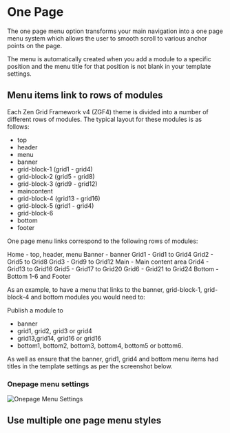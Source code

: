 One Page
====

The one page menu option transforms your main navigation into a one page menu system which allows the user to smooth scroll to various anchor points on the page. 

The menu is automatically created when you add a module to a specific position and the menu title for that position is not blank in your template settings. 

Menu items link to rows of modules
----
Each Zen Grid Framework v4 (ZGF4) theme is divided into a number of different rows of modules. The typical layout for these modules is as follows:

- top
- header
- menu
- banner
- grid-block-1 (grid1 - grid4)
- grid-block-2 (grid5 - grid8)
- grid-block-3 (grid9 - grid12)
- maincontent
- grid-block-4 (grid13 - grid16)
- grid-block-5 (grid1 - grid4)
- grid-block-6
- bottom
- footer

One page menu links correspond to the following rows of modules:

Home - top, header, menu
Banner - banner
Grid1 - Grid1 to Grid4
Grid2 - Grid5 to Grid8
Grid3 - Grid9 to Grid12
Main - Main content area
Grid4 - Grid13 to Grid16
Grid5 - Grid17 to Grid20
Grid6 - Grid21 to Grid24
Bottom - Bottom 1-6 and Footer


As an example, to have a menu that links to the banner, grid-block-1, grid-block-4 and bottom modules you would need to:

Publish a module to
- banner
- grid1, grid2, grid3 or grid4
- grid13,grid14, grid16 or grid16
- bottom1, bottom2, bottom3, bottom4, bottom5 or bottom6.

As well as ensure that the banner, grid1, grid4 and bottom menu items had titles in the template settings as per the screenshot below.

### Onepage menu settings
![Onepage Menu Settings](/zen-grid-framework-4/images/menu/onepage.jpg)


Use multiple one page menu styles
----
  